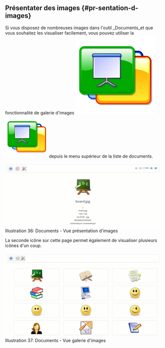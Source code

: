 ## Présentater des images {#pr-sentation-d-images}

Si vous disposez de nombreuses images dans l'outil \_Documents\_et que vous souhaitez les visualiser facilement, vous pouvez utiliser la fonctionnalité de galerie d'images ![](../assets/image54.svg)![](../assets/image54.png) depuis le menu supérieur de la liste de documents.

![](../assets/image53.png)Illustration 36: Documents - Vue présentation d'images

La seconde icône sur cette page permet également de visualiser plusieurs icônes d'un coup.

![](../assets/image55.png)Illustration 37: Documents - Vue galerie d'images

